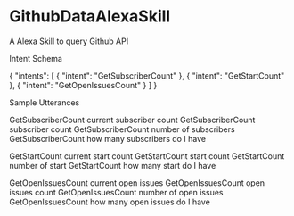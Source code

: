 # GithubDataAlexaSkill
A Alexa Skill to query Github API 



Intent Schema

{
  "intents": [
    {
      "intent": "GetSubscriberCount"
    },
    {
      "intent": "GetStartCount"
    },
    {
      "intent": "GetOpenIssuesCount"
    }
  ]
}

Sample Utterances

GetSubscriberCount current subscriber count
GetSubscriberCount subscriber count
GetSubscriberCount number of subscribers
GetSubscriberCount how many subscribers do I have

GetStartCount current start count
GetStartCount start count
GetStartCount number of start
GetStartCount how many start do I have

GetOpenIssuesCount current open issues
GetOpenIssuesCount open issues count
GetOpenIssuesCount number of open issues 
GetOpenIssuesCount how many open issues do I have 

